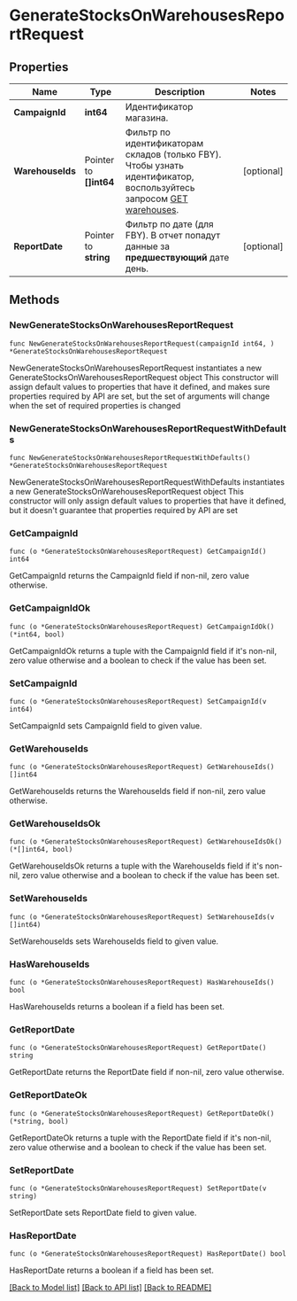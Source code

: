 # GenerateStocksOnWarehousesReportRequest

## Properties

Name | Type | Description | Notes
------------ | ------------- | ------------- | -------------
**CampaignId** | **int64** | Идентификатор магазина. | 
**WarehouseIds** | Pointer to **[]int64** | Фильтр по идентификаторам складов (только FBY). Чтобы узнать идентификатор, воспользуйтесь запросом [GET warehouses](../../reference/warehouses/getFulfillmentWarehouses.md). | [optional] 
**ReportDate** | Pointer to **string** | Фильтр по дате (для FBY). В отчет попадут данные за **предшествующий** дате день. | [optional] 

## Methods

### NewGenerateStocksOnWarehousesReportRequest

`func NewGenerateStocksOnWarehousesReportRequest(campaignId int64, ) *GenerateStocksOnWarehousesReportRequest`

NewGenerateStocksOnWarehousesReportRequest instantiates a new GenerateStocksOnWarehousesReportRequest object
This constructor will assign default values to properties that have it defined,
and makes sure properties required by API are set, but the set of arguments
will change when the set of required properties is changed

### NewGenerateStocksOnWarehousesReportRequestWithDefaults

`func NewGenerateStocksOnWarehousesReportRequestWithDefaults() *GenerateStocksOnWarehousesReportRequest`

NewGenerateStocksOnWarehousesReportRequestWithDefaults instantiates a new GenerateStocksOnWarehousesReportRequest object
This constructor will only assign default values to properties that have it defined,
but it doesn't guarantee that properties required by API are set

### GetCampaignId

`func (o *GenerateStocksOnWarehousesReportRequest) GetCampaignId() int64`

GetCampaignId returns the CampaignId field if non-nil, zero value otherwise.

### GetCampaignIdOk

`func (o *GenerateStocksOnWarehousesReportRequest) GetCampaignIdOk() (*int64, bool)`

GetCampaignIdOk returns a tuple with the CampaignId field if it's non-nil, zero value otherwise
and a boolean to check if the value has been set.

### SetCampaignId

`func (o *GenerateStocksOnWarehousesReportRequest) SetCampaignId(v int64)`

SetCampaignId sets CampaignId field to given value.


### GetWarehouseIds

`func (o *GenerateStocksOnWarehousesReportRequest) GetWarehouseIds() []int64`

GetWarehouseIds returns the WarehouseIds field if non-nil, zero value otherwise.

### GetWarehouseIdsOk

`func (o *GenerateStocksOnWarehousesReportRequest) GetWarehouseIdsOk() (*[]int64, bool)`

GetWarehouseIdsOk returns a tuple with the WarehouseIds field if it's non-nil, zero value otherwise
and a boolean to check if the value has been set.

### SetWarehouseIds

`func (o *GenerateStocksOnWarehousesReportRequest) SetWarehouseIds(v []int64)`

SetWarehouseIds sets WarehouseIds field to given value.

### HasWarehouseIds

`func (o *GenerateStocksOnWarehousesReportRequest) HasWarehouseIds() bool`

HasWarehouseIds returns a boolean if a field has been set.

### GetReportDate

`func (o *GenerateStocksOnWarehousesReportRequest) GetReportDate() string`

GetReportDate returns the ReportDate field if non-nil, zero value otherwise.

### GetReportDateOk

`func (o *GenerateStocksOnWarehousesReportRequest) GetReportDateOk() (*string, bool)`

GetReportDateOk returns a tuple with the ReportDate field if it's non-nil, zero value otherwise
and a boolean to check if the value has been set.

### SetReportDate

`func (o *GenerateStocksOnWarehousesReportRequest) SetReportDate(v string)`

SetReportDate sets ReportDate field to given value.

### HasReportDate

`func (o *GenerateStocksOnWarehousesReportRequest) HasReportDate() bool`

HasReportDate returns a boolean if a field has been set.


[[Back to Model list]](../README.md#documentation-for-models) [[Back to API list]](../README.md#documentation-for-api-endpoints) [[Back to README]](../README.md)


